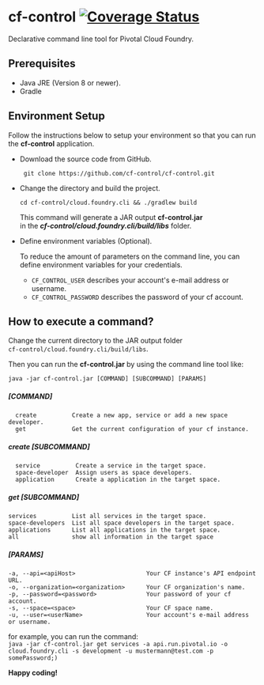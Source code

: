 # cf-control [![Coverage Status](https://coveralls.io/repos/github/cf-control/cf-control/badge.svg?branch=feature/code-coveragte-tool)](https://coveralls.io/github/cf-control/cf-control?branch=feature/code-coveragte-tool)

Declarative command line tool for Pivotal Cloud Foundry.

## Prerequisites 
* Java JRE (Version 8 or newer).
* Gradle 

## Environment Setup 
Follow the instructions below to setup your environment so that
you can run the __cf-control__ application.

* Download the source code from GitHub.

  ``` git clone https://github.com/cf-control/cf-control.git``` 
  
* Change the directory and build the project.

  ```cd cf-control/cloud.foundry.cli && ./gradlew build``` 
  
  This command will generate a JAR output __cf-control.jar__  
  in the **_cf-control/cloud.foundry.cli/build/libs_** folder.
  
* Define environment variables (Optional). 

    To reduce the amount of parameters on the command line, you can define environment variables for your credentials.
    
  * ```CF_CONTROL_USER``` describes your account's e-mail address or username.
  * ```CF_CONTROL_PASSWORD``` describes the password of your cf account.

## How to execute a command? 

Change the current directory to the JAR output folder \
```cf-control/cloud.foundry.cli/build/libs```.

Then you can run the __cf-control.jar__ by using the command line tool like: 
  
  ```java -jar cf-control.jar [COMMAND] [SUBCOMMAND] [PARAMS]``` 
  
##### [COMMAND]
```
  create          Create a new app, service or add a new space developer.
  get             Get the current configuration of your cf instance.
```
  
##### create [SUBCOMMAND]
```
  service          Create a service in the target space.
  space-developer  Assign users as space developers.
  application      Create a application in the target space.
```
    
##### get [SUBCOMMAND]
   ```
   services          List all services in the target space.
   space-developers  List all space developers in the target space.
   applications      List all applications in the target space.
   all               show all information in the target space
   ```       
        
##### [PARAMS]
   ```
  -a, --api=<apiHost>                    Your CF instance's API endpoint URL.
  -o, --organization=<organization>      Your CF organization's name.
  -p, --password=<password>              Your password of your cf account.
  -s, --space=<space>                    Your CF space name.
  -u, --user=<userName>                  Your account's e-mail address or username.
  ```


  for example, you can run the command: \
  ```java -jar cf-control.jar get services -a api.run.pivotal.io -o cloud.foundry.cli -s development -u mustermann@test.com -p somePassword;)```


__Happy coding!__